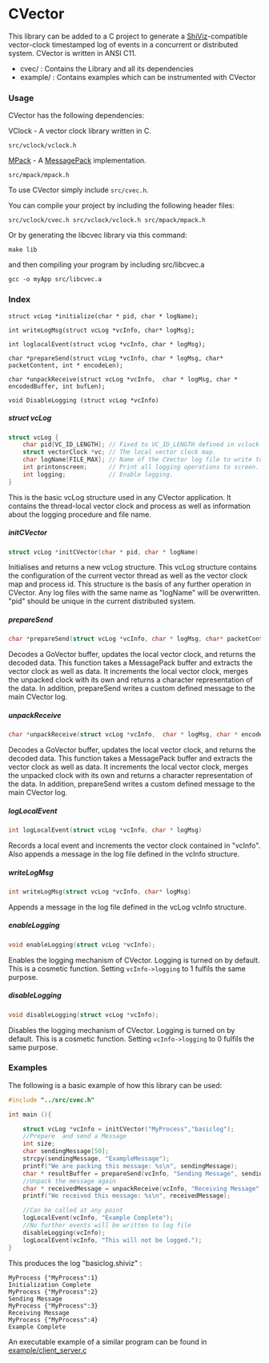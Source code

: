 CVector
========

This library can be added to a C project to generate a [ShiViz](http://bestchai.bitbucket.org/shiviz/)-compatible vector-clock timestamped log of events in a concurrent or distributed system.
CVector is written in ANSI C11.

* cvec/    : Contains the Library and all its dependencies
* example/  : Contains examples which can be instrumented with CVector


### Usage

CVector has the following dependencies:

VClock - A vector clock library written in C.
```
src/vclock/vclock.h
```
[MPack](https://github.com/ludocode/mpack) - A [MessagePack](http://msgpack.org/index.html) implementation.
```
src/mpack/mpack.h
```

To use CVector simply include `src/cvec.h`.

You can compile your project by including the following header files:
```
src/vclock/cvec.h src/vclock/vclock.h src/mpack/mpack.h
```

Or by generating the libcvec library via this command:

```make
make lib
```
and then compiling your program by including src/libcvec.a

```make
gcc -o myApp src/libcvec.a
```

### Index
```
struct vcLog *initialize(char * pid, char * logName);
```
```
int writeLogMsg(struct vcLog *vcInfo, char* logMsg);
```
```
int loglocalEvent(struct vcLog *vcInfo, char * logMsg);
```
```
char *prepareSend(struct vcLog *vcInfo, char * logMsg, char* packetContent, int * encodeLen);
```
```
char *unpackReceive(struct vcLog *vcInfo,  char * logMsg, char * encodedBuffer, int bufLen);
```
```
void DisableLogging (struct vcLog *vcInfo)
```
#####   struct vcLog

```c
struct vcLog {
    char pid[VC_ID_LENGTH]; // Fixed to VC_ID_LENGTH defined in vclock.h.
    struct vectorClock *vc; // The local vector clock map.
    char logName[FILE_MAX]; // Name of the CVector log file to write to.
    int printonscreen;      // Print all logging operations to screen.
    int logging;            // Enable logging.
}
```
This is the basic vcLog structure used in any CVector application.
It contains the thread-local vector clock and process as well as 
information about the logging procedure and file name.

 
#####   initCVector
```c
struct vcLog *initCVector(char * pid, char * logName)
```
Initialises and returns a new vcLog structure. This vcLog structure contains the configuration of the current vector thread as well as the vector clock map and process id.
This structure is the basis of any further operation in CVector.
Any log files with the same name as "logName" will be overwritten. "pid" should be unique in the current distributed system.

#####   prepareSend
```c
char *prepareSend(struct vcLog *vcInfo, char * logMsg, char* packetContent, int * encodeLen)
```
Decodes a GoVector buffer, updates the local vector clock, and returns the decoded data.
This function takes a MessagePack buffer and extracts the vector clock as well as data.
It increments the local vector clock, merges the unpacked clock with its own and returns a character representation of the data. 
In addition, prepareSend writes a custom defined message to the main CVector log.

#####   unpackReceive
```c
char *unpackReceive(struct vcLog *vcInfo,  char * logMsg, char * encodedBuffer, int bufLen)
```
Decodes a GoVector buffer, updates the local vector clock, and returns the 
decoded data.
This function takes a MessagePack buffer and extracts the vector clock as well as data. It increments the local vector clock, merges the unpacked clock with its own and returns a character representation of the data.
In addition, prepareSend writes a custom defined message to the main CVector log.

#####   logLocalEvent
```c
int logLocalEvent(struct vcLog *vcInfo, char * logMsg)
```
Records a local event and increments the vector clock contained in "vcInfo".
Also appends a message in the log file defined in the vcInfo structure.

#####   writeLogMsg

```c
int writeLogMsg(struct vcLog *vcInfo, char* logMsg)
```
Appends a message in the log file defined in the vcLog vcInfo structure.

#####   enableLogging
```c
void enableLogging(struct vcLog *vcInfo);
```
Enables the logging mechanism of CVector. Logging is turned on by default.
This is a cosmetic function. Setting `vcInfo->logging` to 1 fulfils the same purpose.

#####   disableLogging
```c
void disableLogging(struct vcLog *vcInfo);
```
Disables the logging mechanism of CVector. Logging is turned on by default.
This is a cosmetic function. Setting `vcInfo->logging` to 0 fulfils the same purpose.

###   Examples

The following is a basic example of how this library can be used:

```c
#include "../src/cvec.h"

int main (){

    struct vcLog *vcInfo = initCVector("MyProcess","basiclog");
    //Prepare  and send a Message
    int size;
    char sendingMessage[50];
    strcpy(sendingMessage, "ExampleMessage");
    printf("We are packing this message: %s\n", sendingMessage);
    char * resultBuffer = prepareSend(vcInfo, "Sending Message", sendingMessage, &size);
    //Unpack the message again
    char * receivedMessage = unpackReceive(vcInfo, "Receiving Message", resultBuffer, size);
    printf("We received this message: %s\n", receivedMessage);

    //Can be called at any point 
    logLocalEvent(vcInfo, "Example Complete");
    //No further events will be written to log file
    disableLogging(vcInfo);
    logLocalEvent(vcInfo, "This will not be logged.");
}
```

This produces the log "basiclog.shiviz" :

    MyProcess {"MyProcess":1}
    Initialization Complete
    MyProcess {"MyProcess":2}
    Sending Message
    MyProcess {"MyProcess":3}
    Receiving Message
    MyProcess {"MyProcess":4}
    Example Complete


An executable example of a similar program can be found in
[example/client_server.c](https://github.com/DistributedClocks/CVector/blob/master/example/client_server.c)

